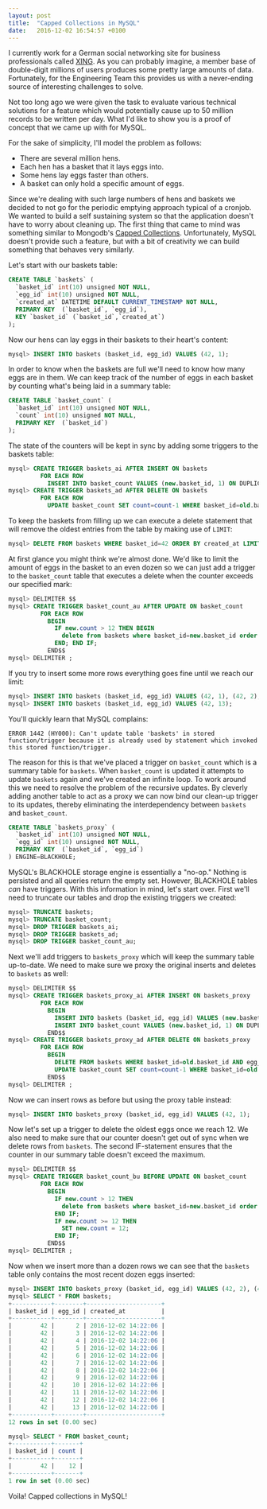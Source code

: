 ```yaml
---
layout: post
title:  "Capped Collections in MySQL"
date:   2016-12-02 16:54:57 +0100
---
```

I currently work for a German social networking site for business professionals
called [XING](https://www.xing.com).  As you can probably imagine, a member
base of double-digit millions of users produces some pretty large amounts of data.
Fortunately, for the Engineering Team this provides us with a never-ending source
of interesting challenges to solve.

Not too long ago we were given the task to
evaluate various technical solutions for a feature which would potentially cause
up to 50 million records to be written per day.  What I'd like to show you is a
proof of concept that we came up with for MySQL.

For the sake of simplicity, I'll model the problem as follows:

  * There are several million hens.
  * Each hen has a basket that it lays eggs into.
  * Some hens lay eggs faster than others.
  * A basket can only hold a specific amount of eggs.

Since we're dealing with such large numbers of hens and baskets we decided to not
go for the periodic emptying approach typical of a cronjob.  We wanted to build
a self sustaining system so that the application doesn't have to worry about cleaning
up.  The first thing that came to mind was something similar to Mongodb's
[Capped Collections](https://docs.mongodb.com/manual/core/capped-collections/).
Unfortunately, MySQL doesn't provide such a feature, but with a bit of creativity
we can build something that behaves very similarly.

Let's start with our baskets table:

```sql
CREATE TABLE `baskets` (
  `basket_id` int(10) unsigned NOT NULL,
  `egg_id` int(10) unsigned NOT NULL,
  `created_at` DATETIME DEFAULT CURRENT_TIMESTAMP NOT NULL,
  PRIMARY KEY  (`basket_id`, `egg_id`),
  KEY `basket_id` (`basket_id`,`created_at`)
);
```

Now our hens can lay eggs in their baskets to their heart's content:

```sql
mysql> INSERT INTO baskets (basket_id, egg_id) VALUES (42, 1);
```

In order to know when the baskets are full we'll need to know how many eggs are in them.
We can keep track of the number of eggs in each basket by counting what's being laid
in a summary table:

```sql
CREATE TABLE `basket_count` (
  `basket_id` int(10) unsigned NOT NULL,
  `count` int(10) unsigned NOT NULL,
  PRIMARY KEY  (`basket_id`)
);
```

The state of the counters will be kept in sync by adding some triggers to the baskets table:

```sql
mysql> CREATE TRIGGER baskets_ai AFTER INSERT ON baskets
         FOR EACH ROW
           INSERT INTO basket_count VALUES (new.basket_id, 1) ON DUPLICATE KEY UPDATE count=count+1;
mysql> CREATE TRIGGER baskets_ad AFTER DELETE ON baskets
         FOR EACH ROW
           UPDATE basket_count SET count=count-1 WHERE basket_id=old.basket_id;
```

To keep the baskets from filling up we can execute a delete statement that will
remove the oldest entries from the table by making use of `LIMIT`:

```sql
mysql> DELETE FROM baskets WHERE basket_id=42 ORDER BY created_at LIMIT 1;
```

At first glance you might think we're almost done.  We'd like to limit the amount
of eggs in the basket to an even dozen so we can just add a trigger to the
`basket_count` table that executes a delete when the counter exceeds our specified mark:

```sql
mysql> DELIMITER $$
mysql> CREATE TRIGGER basket_count_au AFTER UPDATE ON basket_count
         FOR EACH ROW
           BEGIN
             IF new.count > 12 THEN BEGIN
               delete from baskets where basket_id=new.basket_id order by created_at limit 1;
             END; END IF;
           END$$
mysql> DELIMITER ;
```

If you try to insert some more rows everything goes fine until we reach our limit:

```sql
mysql> INSERT INTO baskets (basket_id, egg_id) VALUES (42, 1), (42, 2), (42, 3), (42, 4), (42, 5), (42, 6), (42, 7), (42, 8), (42, 9), (42, 10), (42, 11), (42, 12);
mysql> INSERT INTO baskets (basket_id, egg_id) VALUES (42, 13);
```

You'll quickly learn that MySQL complains:

```
ERROR 1442 (HY000): Can't update table 'baskets' in stored function/trigger because it is already used by statement which invoked this stored function/trigger.
```

The reason for this is that we've placed a trigger on `basket_count` which is a
summary table for `baskets`.  When `basket_count` is updated it attempts to update
`baskets` again and we've created an infinite loop.  To work around this we need
to resolve the problem of the recursive updates.  By cleverly adding another table
to act as a proxy we can now bind our clean-up trigger to its updates, thereby
eliminating the interdependency between `baskets` and `basket_count`.

```sql
CREATE TABLE `baskets_proxy` (
  `basket_id` int(10) unsigned NOT NULL,
  `egg_id` int(10) unsigned NOT NULL,
  PRIMARY KEY  (`basket_id`, `egg_id`)
) ENGINE=BLACKHOLE;
```

MySQL's BLACKHOLE storage engine is essentially a "no-op."  Nothing is persisted
and all queries return the empty set.  However, BLACKHOLE tables _can_ have triggers.
With this information in mind, let's start over.  First we'll need to truncate our
tables and drop the existing triggers we created:

```sql
mysql> TRUNCATE baskets;
mysql> TRUNCATE basket_count;
mysql> DROP TRIGGER baskets_ai;
mysql> DROP TRIGGER baskets_ad;
mysql> DROP TRIGGER basket_count_au;
```

Next we'll add triggers to `baskets_proxy` which will keep the summary table up-to-date.
We need to make sure we proxy the original inserts and deletes to `baskets` as well:

```sql
mysql> DELIMITER $$
mysql> CREATE TRIGGER baskets_proxy_ai AFTER INSERT ON baskets_proxy
         FOR EACH ROW
           BEGIN
             INSERT INTO baskets (basket_id, egg_id) VALUES (new.basket_id, new.egg_id);
             INSERT INTO basket_count VALUES (new.basket_id, 1) ON DUPLICATE KEY UPDATE count=count+1;
           END$$
mysql> CREATE TRIGGER baskets_proxy_ad AFTER DELETE ON baskets_proxy
         FOR EACH ROW
           BEGIN
             DELETE FROM baskets WHERE basket_id=old.basket_id AND egg_id=old.egg_id;
             UPDATE basket_count SET count=count-1 WHERE basket_id=old.basket_id;
           END$$
mysql> DELIMITER ;
```

Now we can insert rows as before but using the proxy table instead:

```sql
mysql> INSERT INTO baskets_proxy (basket_id, egg_id) VALUES (42, 1);
```

Now let's set up a trigger to delete the oldest eggs once we reach 12.  We also
need to make sure that our counter doesn't get out of sync when we delete rows
from `baskets`.  The second IF-statement ensures that the counter in our summary
table doesn't exceed the maximum.

```sql
mysql> DELIMITER $$
mysql> CREATE TRIGGER basket_count_bu BEFORE UPDATE ON basket_count
         FOR EACH ROW
           BEGIN
             IF new.count > 12 THEN
               delete from baskets where basket_id=new.basket_id order by created_at limit 1;
             END IF;
             IF new.count >= 12 THEN
               SET new.count = 12;
             END IF;
           END$$
mysql> DELIMITER ;
```

Now when we insert more than a dozen rows we can see that the `baskets` table
only contains the most recent dozen eggs inserted:

```sql
mysql> INSERT INTO baskets_proxy (basket_id, egg_id) VALUES (42, 2), (42, 3), (42, 4), (42, 5), (42, 6), (42, 7), (42, 8), (42, 9), (42, 10), (42, 11), (42, 12), (42, 13);
mysql> SELECT * FROM baskets;
+-----------+--------+---------------------+
| basket_id | egg_id | created_at          |
+-----------+--------+---------------------+
|        42 |      2 | 2016-12-02 14:22:06 |
|        42 |      3 | 2016-12-02 14:22:06 |
|        42 |      4 | 2016-12-02 14:22:06 |
|        42 |      5 | 2016-12-02 14:22:06 |
|        42 |      6 | 2016-12-02 14:22:06 |
|        42 |      7 | 2016-12-02 14:22:06 |
|        42 |      8 | 2016-12-02 14:22:06 |
|        42 |      9 | 2016-12-02 14:22:06 |
|        42 |     10 | 2016-12-02 14:22:06 |
|        42 |     11 | 2016-12-02 14:22:06 |
|        42 |     12 | 2016-12-02 14:22:06 |
|        42 |     13 | 2016-12-02 14:22:06 |
+-----------+--------+---------------------+
12 rows in set (0.00 sec)

mysql> SELECT * FROM basket_count;
+-----------+-------+
| basket_id | count |
+-----------+-------+
|        42 |    12 |
+-----------+-------+
1 row in set (0.00 sec)
```


Voila!  Capped collections in MySQL!

